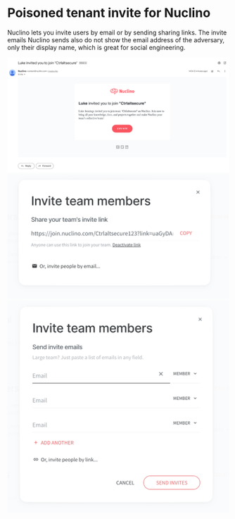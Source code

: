 # Poisoned tenant invite for Nuclino

Nuclino lets you invite users by email or by sending sharing links. The invite emails Nuclino sends also do not show the email address of the adversary, only their display name, which is great for social engineering.

![screenshot](nuclino_email.png)
![screenshot](nuclino_sharing.png)
![screenshot](nuclino_invite.png)

